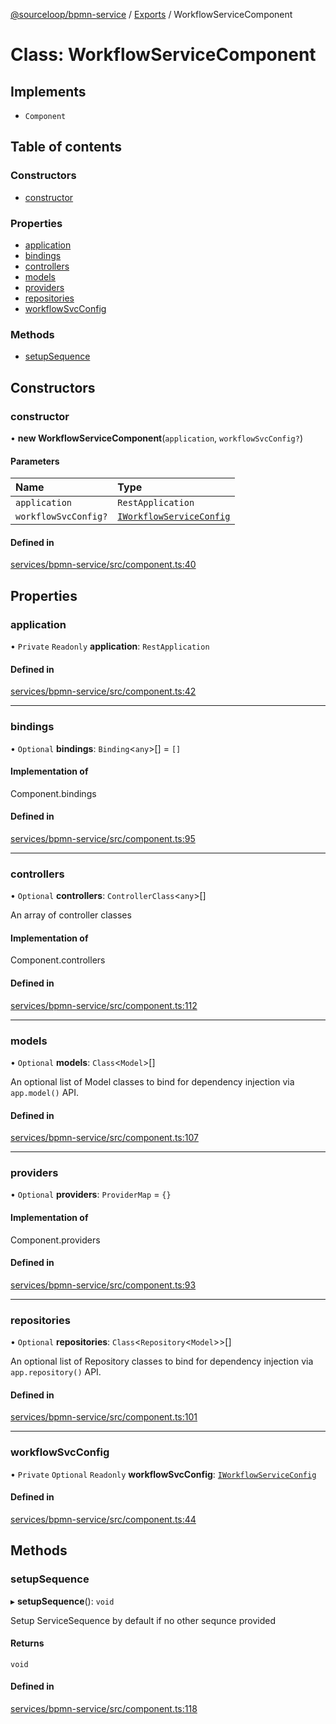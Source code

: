 [@sourceloop/bpmn-service](../README.md) / [Exports](../modules.md) / WorkflowServiceComponent

# Class: WorkflowServiceComponent

## Implements

- `Component`

## Table of contents

### Constructors

- [constructor](WorkflowServiceComponent.md#constructor)

### Properties

- [application](WorkflowServiceComponent.md#application)
- [bindings](WorkflowServiceComponent.md#bindings)
- [controllers](WorkflowServiceComponent.md#controllers)
- [models](WorkflowServiceComponent.md#models)
- [providers](WorkflowServiceComponent.md#providers)
- [repositories](WorkflowServiceComponent.md#repositories)
- [workflowSvcConfig](WorkflowServiceComponent.md#workflowsvcconfig)

### Methods

- [setupSequence](WorkflowServiceComponent.md#setupsequence)

## Constructors

### constructor

• **new WorkflowServiceComponent**(`application`, `workflowSvcConfig?`)

#### Parameters

| Name | Type |
| :------ | :------ |
| `application` | `RestApplication` |
| `workflowSvcConfig?` | [`IWorkflowServiceConfig`](../interfaces/IWorkflowServiceConfig.md) |

#### Defined in

[services/bpmn-service/src/component.ts:40](https://github.com/sourcefuse/loopback4-microservice-catalog/blob/6c16af104/services/bpmn-service/src/component.ts#L40)

## Properties

### application

• `Private` `Readonly` **application**: `RestApplication`

#### Defined in

[services/bpmn-service/src/component.ts:42](https://github.com/sourcefuse/loopback4-microservice-catalog/blob/6c16af104/services/bpmn-service/src/component.ts#L42)

___

### bindings

• `Optional` **bindings**: `Binding`<`any`\>[] = `[]`

#### Implementation of

Component.bindings

#### Defined in

[services/bpmn-service/src/component.ts:95](https://github.com/sourcefuse/loopback4-microservice-catalog/blob/6c16af104/services/bpmn-service/src/component.ts#L95)

___

### controllers

• `Optional` **controllers**: `ControllerClass`<`any`\>[]

An array of controller classes

#### Implementation of

Component.controllers

#### Defined in

[services/bpmn-service/src/component.ts:112](https://github.com/sourcefuse/loopback4-microservice-catalog/blob/6c16af104/services/bpmn-service/src/component.ts#L112)

___

### models

• `Optional` **models**: `Class`<`Model`\>[]

An optional list of Model classes to bind for dependency injection
via `app.model()` API.

#### Defined in

[services/bpmn-service/src/component.ts:107](https://github.com/sourcefuse/loopback4-microservice-catalog/blob/6c16af104/services/bpmn-service/src/component.ts#L107)

___

### providers

• `Optional` **providers**: `ProviderMap` = `{}`

#### Implementation of

Component.providers

#### Defined in

[services/bpmn-service/src/component.ts:93](https://github.com/sourcefuse/loopback4-microservice-catalog/blob/6c16af104/services/bpmn-service/src/component.ts#L93)

___

### repositories

• `Optional` **repositories**: `Class`<`Repository`<`Model`\>\>[]

An optional list of Repository classes to bind for dependency injection
via `app.repository()` API.

#### Defined in

[services/bpmn-service/src/component.ts:101](https://github.com/sourcefuse/loopback4-microservice-catalog/blob/6c16af104/services/bpmn-service/src/component.ts#L101)

___

### workflowSvcConfig

• `Private` `Optional` `Readonly` **workflowSvcConfig**: [`IWorkflowServiceConfig`](../interfaces/IWorkflowServiceConfig.md)

#### Defined in

[services/bpmn-service/src/component.ts:44](https://github.com/sourcefuse/loopback4-microservice-catalog/blob/6c16af104/services/bpmn-service/src/component.ts#L44)

## Methods

### setupSequence

▸ **setupSequence**(): `void`

Setup ServiceSequence by default if no other sequnce provided

#### Returns

`void`

#### Defined in

[services/bpmn-service/src/component.ts:118](https://github.com/sourcefuse/loopback4-microservice-catalog/blob/6c16af104/services/bpmn-service/src/component.ts#L118)
